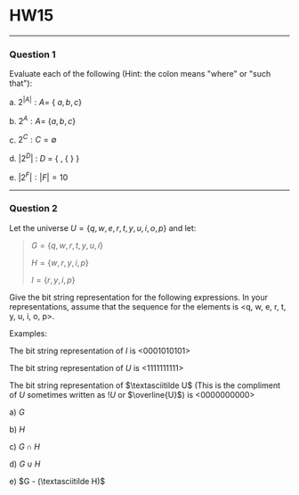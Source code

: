 # HW15
---
### Question 1
Evaluate each of the following (Hint: the colon means "where" or "such that"):

a. $2^{|A|} : A =$ \{ $a, b, c$\}

b. $2^{A} : A =$ \{$a, b, c$\}

c. $2^{C} : C  = \emptyset$ 

d. $|2^{D}|$  :  $D$ = \{ , \{ \} \}

e. $|2^{F}| : |F| = 10$

---
### Question 2

Let the universe $U = \{q, w, e, r, t, y, u, i, o, p\}$ and let:
> $G = \{q, w, r, t, y, u, i\}$
>
>$H = \{w, r, y, i, p\}$
> 
>$I = \{r, y, i, p\}$  

Give the bit string representation for the following expressions. In your representations, assume that the sequence for the elements is \<q, w, e, r, t, y, u, i, o, p\>.

Examples: 

The bit string representation of $I$ is \<0001010101\>

The bit string representation of $U$ is \<1111111111\>

The bit string representation of $\textasciitilde U$ (This is the compliment of $U$ sometimes written as $!U$ or $\overline{U}$) is \<0000000000\>

a) $G$

b) $H$ 

c) $G \cap H$

d) $G \cup H$

e) $G - (\textasciitilde H)$

